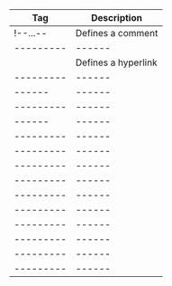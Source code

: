 Tag       | Description
--------- | ------
!--...--  | Defines a comment
--------- | ------
 <A>      | Defines a hyperlink
--------- | ------
------    | ------
--------- | ------
------    | ------
--------- | ------
--------- | ------ 
--------- | ------
--------- | ------
--------- | ------
--------- | ------
--------- | ------
--------- | ------
--------- | ------
--------- | ------
